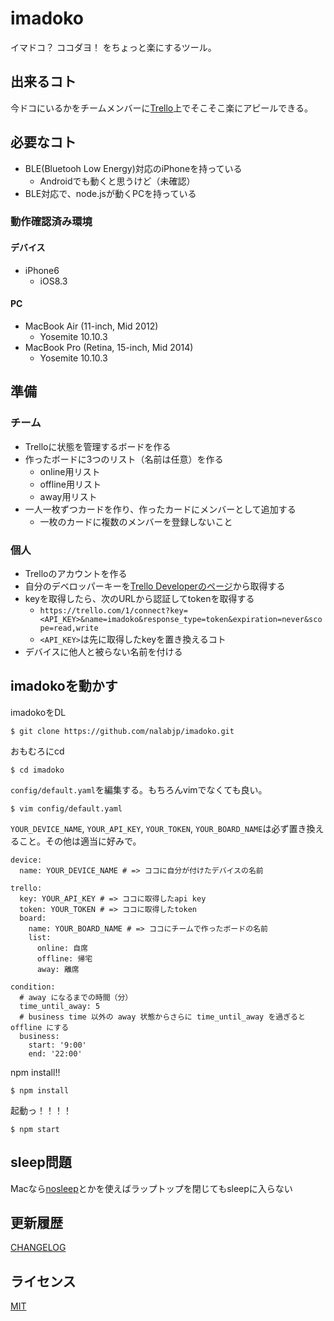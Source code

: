 # imadoko
イマドコ？ ココダヨ！ をちょっと楽にするツール。

## 出来るコト
今ドコにいるかをチームメンバーに[Trello](https://trello.com)上でそこそこ楽にアピールできる。

## 必要なコト
- BLE(Bluetooh Low Energy)対応のiPhoneを持っている
    - Androidでも動くと思うけど（未確認）
- BLE対応で、node.jsが動くPCを持っている

### 動作確認済み環境
#### デバイス
- iPhone6
    - iOS8.3

#### PC
- MacBook Air (11-inch, Mid 2012)
    - Yosemite 10.10.3
- MacBook Pro (Retina,  15-inch,  Mid 2014)
    - Yosemite 10.10.3

## 準備
### チーム
- Trelloに状態を管理するボードを作る
- 作ったボードに3つのリスト（名前は任意）を作る
    - online用リスト
    - offline用リスト
    - away用リスト
- 一人一枚ずつカードを作り、作ったカードにメンバーとして追加する
    - 一枚のカードに複数のメンバーを登録しないこと

### 個人
- Trelloのアカウントを作る
- 自分のデベロッパーキーを[Trello Developerのページ](https://trello.com/app-key)から取得する
- keyを取得したら、次のURLから認証してtokenを取得する
    - `https://trello.com/1/connect?key=<API_KEY>&name=imadoko&response_type=token&expiration=never&scope=read,write`
    - `<API_KEY>`は先に取得したkeyを置き換えるコト
- デバイスに他人と被らない名前を付ける

## imadokoを動かす
imadokoをDL
```
$ git clone https://github.com/nalabjp/imadoko.git
```

おもむろにcd
```
$ cd imadoko
```

`config/default.yaml`を編集する。もちろんvimでなくても良い。
```
$ vim config/default.yaml
```

`YOUR_DEVICE_NAME`,  `YOUR_API_KEY`,  `YOUR_TOKEN`,  `YOUR_BOARD_NAME`は必ず置き換えること。その他は適当に好みで。
```
device:
  name: YOUR_DEVICE_NAME # => ココに自分が付けたデバイスの名前

trello:
  key: YOUR_API_KEY # => ココに取得したapi key
  token: YOUR_TOKEN # => ココに取得したtoken
  board:
    name: YOUR_BOARD_NAME # => ココにチームで作ったボードの名前
    list:
      online: 自席
      offline: 帰宅
      away: 離席

condition:
  # away になるまでの時間（分）
  time_until_away: 5
  # business time 以外の away 状態からさらに time_until_away を過ぎると offline にする
  business:
    start: '9:00'
    end: '22:00'
```

npm install!!
```
$ npm install
```

起動っ！！！！
```
$ npm start
```

## sleep問題
Macなら[nosleep](https://github.com/integralpro/nosleep)とかを使えばラップトップを閉じてもsleepに入らない

## 更新履歴
[CHANGELOG](https://github.com/nalabjp/imadoko/blob/master/CHANGELOG.md)

## ライセンス
[MIT](https://github.com/nalabjp/imadoko/blob/master/LICENSE.md)
